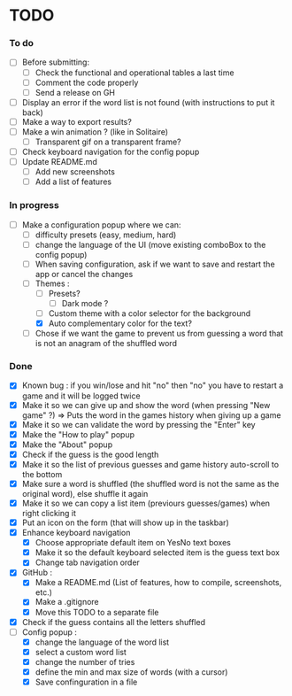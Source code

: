 # TODO

### To do
- [ ] Before submitting:
  - [ ] Check the functional and operational tables a last time
  - [ ] Comment the code properly
  - [ ] Send a release on GH
- [ ] Display an error if the word list is not found (with instructions to put it back)
- [ ] Make a way to export results?
- [ ] Make a win animation ? (like in Solitaire)
  - [ ] Transparent gif on a transparent frame?
- [ ] Check keyboard navigation for the config popup
- [ ] Update README.md
  - [ ] Add new screenshots
  - [ ] Add a list of features

### In progress
- [ ] Make a configuration popup where we can:
  - [ ] difficulty presets (easy, medium, hard)
  - [ ] change the language of the UI (move existing comboBox to the config popup)
  - [ ] When saving configuration, ask if we want to save and restart the app or cancel the changes
  - [ ] Themes :
    - [ ] Presets?
      - [ ] Dark mode ?
    - [ ] Custom theme with a color selector for the background
    - [x] Auto complementary color for the text?
  - [ ] Chose if we want the game to prevent us from guessing a word that is not an anagram of the shuffled word

### Done
- [x] Known bug : if you win/lose and hit "no" then "no" you have to restart a game and it will be logged twice
- [x] Make it so we can give up and show the word (when pressing "New game" ?) => Puts the word in the games history when giving up a game
- [x] Make it so we can validate the word by pressing the "Enter" key
- [x] Make the "How to play" popup
- [x] Make the "About" popup
- [x] Check if the guess is the good length
- [x] Make it so the list of previous guesses and game history auto-scroll to the bottom
- [x] Make sure a word is shuffled (the shuffled word is not the same as the original word), else shuffle it again
- [x] Make it so we can copy a list item (previours guesses/games) when right clicking it
- [x] Put an icon on the form (that will show up in the taskbar)
- [x] Enhance keyboard navigation
  - [x] Choose appropriate default item on YesNo text boxes
  - [x] Make it so the default keyboard selected item is the guess text box
  - [x] Change tab navigation order
- [x] GitHub :
  - [x] Make a README.md (List of features, how to compile, screenshots, etc.)
  - [x] Make a .gitignore
  - [x] Move this TODO to a separate file
- [x] Check if the guess contains all the letters shuffled
- [ ] Config popup :
  - [x] change the language of the word list
  - [x] select a custom word list
  - [x] change the number of tries
  - [x] define the min and max size of words (with a cursor)
  - [x] Save confinguration in a file